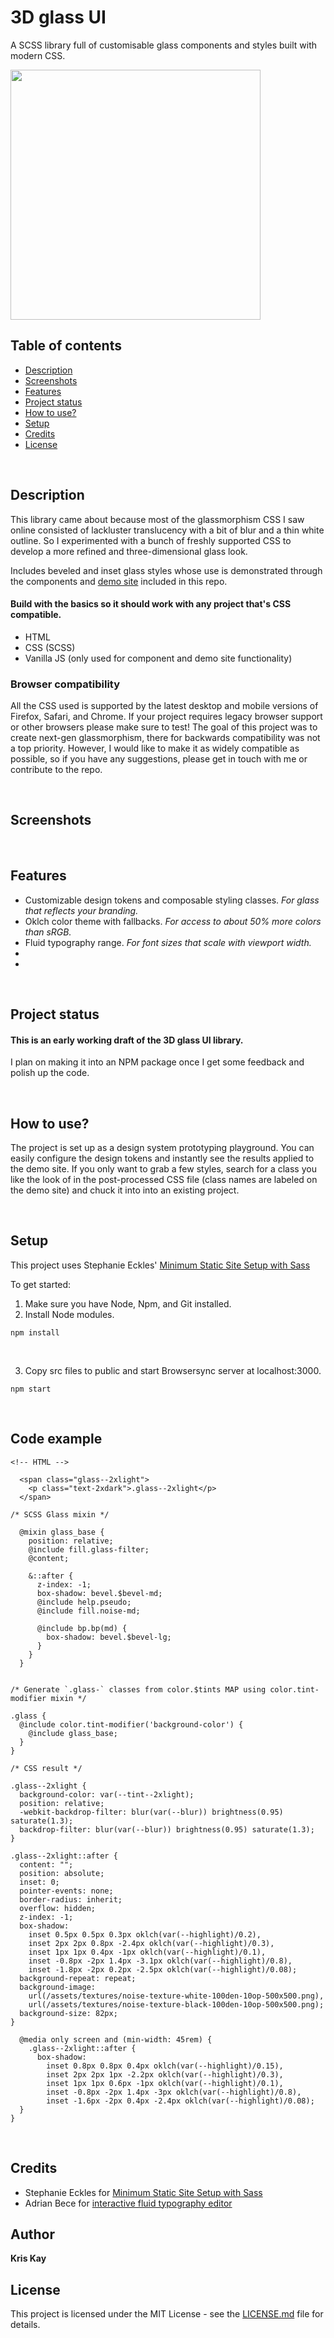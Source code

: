# 3D glass UI
A SCSS library full of customisable glass components and styles built with modern CSS.

<img src="src/assets/homeImg/glass-x-view-white.png" width="400">

## Table of contents
* [Description](#description)
* [Screenshots](#screenshots)
* [Features](#features)
* [Project status](#project-status)
* [How to use?](#how-to-use?)
* [Setup](#setup)
* [Credits](#credits)
* [License](#license)

</br>

## Description
This library came about because most of the glassmorphism CSS I saw online consisted of lackluster translucency with a bit of blur and a thin white outline.
So I experimented with a bunch of freshly supported CSS to develop a more refined and three-dimensional glass look.

Includes beveled and inset glass styles whose use is demonstrated through the components and [demo site](https://3d-glass-ui.com/) included in this repo.


#### Build with the basics so it should work with any project that's CSS compatible.
* HTML
* CSS (SCSS)
* Vanilla JS (only used for component and demo site functionality)

### Browser compatibility
All the CSS used is supported by the latest desktop and mobile versions of Firefox, Safari, and Chrome.
If your project requires legacy browser support or other browsers please make sure to test! The goal of this project was to create next-gen glassmorphism, there for backwards compatibility was not a top priority. However, I would like to make it as widely compatible as possible, so if you have any suggestions, please get in touch with me or contribute to the repo.

</br>

## Screenshots


</br>

## Features
* Customizable design tokens and composable styling classes. *For glass that reflects your branding.*
* Oklch color theme with fallbacks. *For access to about 50% more colors than sRGB.*
* Fluid typography range. *For font sizes that scale with viewport width.*
*
*

</br>

## Project status
#### This is an early working draft of the 3D glass UI library.
I plan on making it into an NPM package once I get some feedback and polish up the code.

</br>

## How to use?
The project is set up as a design system prototyping playground. You can easily configure the design tokens and instantly see the results applied to the demo site.
If you only want to grab a few styles, search for a class you like the look of in the post-processed CSS file (class names are labeled on the demo site) and chuck it into  into an existing project.

</br>

## Setup
This project uses Stephanie Eckles'
[Minimum Static Site Setup with Sass](https://thinkdobecreate.com/articles/minimum-static-site-sass-setup/)

To get started:
1. Make sure you have Node, Npm, and Git installed.
2. Install Node modules.
```
npm install
```

</br>

3. Copy src files to public and start Browsersync server at localhost:3000.
```
npm start
```

</br>


## Code example

```
<!-- HTML -->

  <span class="glass--2xlight">
    <p class="text-2xdark">.glass--2xlight</p>
  </span>
```

```
/* SCSS Glass mixin */

  @mixin glass_base {
    position: relative;
    @include fill.glass-filter;
    @content;

    &::after {
      z-index: -1;
      box-shadow: bevel.$bevel-md;
      @include help.pseudo;
      @include fill.noise-md;

      @include bp.bp(md) {
        box-shadow: bevel.$bevel-lg;
      }
    }
  }


/* Generate `.glass-` classes from color.$tints MAP using color.tint-modifier mixin */

.glass {
  @include color.tint-modifier('background-color') {
    @include glass_base;
  }
}
```

```
/* CSS result */

.glass--2xlight {
  background-color: var(--tint--2xlight);
  position: relative;
  -webkit-backdrop-filter: blur(var(--blur)) brightness(0.95) saturate(1.3);
  backdrop-filter: blur(var(--blur)) brightness(0.95) saturate(1.3);
}

.glass--2xlight::after {
  content: "";
  position: absolute;
  inset: 0;
  pointer-events: none;
  border-radius: inherit;
  overflow: hidden;
  z-index: -1;
  box-shadow:
    inset 0.5px 0.5px 0.3px oklch(var(--highlight)/0.2),
    inset 2px 2px 0.8px -2.4px oklch(var(--highlight)/0.3),
    inset 1px 1px 0.4px -1px oklch(var(--highlight)/0.1),
    inset -0.8px -2px 1.4px -3.1px oklch(var(--highlight)/0.8),
    inset -1.8px -2px 0.2px -2.5px oklch(var(--highlight)/0.08);
  background-repeat: repeat;
  background-image:
    url(/assets/textures/noise-texture-white-100den-10op-500x500.png),
    url(/assets/textures/noise-texture-black-100den-10op-500x500.png);
  background-size: 82px;
}

  @media only screen and (min-width: 45rem) {
    .glass--2xlight::after {
      box-shadow:
        inset 0.8px 0.8px 0.4px oklch(var(--highlight)/0.15),
        inset 2px 2px 1px -2.2px oklch(var(--highlight)/0.3),
        inset 1px 1px 0.6px -1px oklch(var(--highlight)/0.1),
        inset -0.8px -2px 1.4px -3px oklch(var(--highlight)/0.8),
        inset -1.6px -2px 0.4px -2.4px oklch(var(--highlight)/0.08);
  }
}
```

</br>

## Credits
* Stephanie Eckles for [Minimum Static Site Setup with Sass](https://thinkdobecreate.com/articles/minimum-static-site-sass-setup/)
* Adrian Bece for [interactive fluid typography editor](https://modern-fluid-typography.vercel.app/)



## Author
**Kris Kay**



## License
This project is licensed under the MIT License - see the [LICENSE.md](LICENSE.md) file for details.